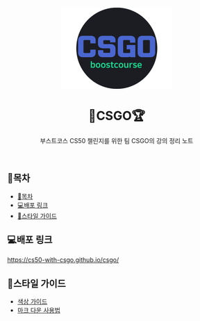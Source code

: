 
<p align="center">
  <img src="./static/img/logo_circle.png" width='256'  alt="csgo" />
</p>

<h1 align="center">🚅CSGO🏆</h1>
<p align="center">부스트코스 CS50 챌린지를 위한 팀 CSGO의 강의 정리 노트</p>

<br/>

## 📌목차
- [📌목차](#목차)
- [💻배포 링크](#배포-링크)
- [🎨스타일 가이드](#스타일-가이드)
  

## 💻배포 링크
https://cs50-with-csgo.github.io/csgo/

## 🎨스타일 가이드
- [색상 가이드](https://coolors.co/4668ce-1c1d23-19dc91-5e46c2-303441)
- [마크 다운 사용법](https://github.com/CS50-with-CSGO/csgo/blob/master/docs/doc1.md)